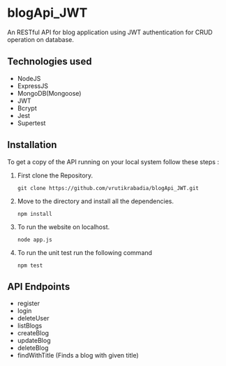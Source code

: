 # blogApi_JWT

An RESTful API for blog application using JWT authentication for CRUD operation on database.

## Technologies used 
- NodeJS
- ExpressJS
- MongoDB(Mongoose)
- JWT
- Bcrypt
- Jest
- Supertest

## Installation

To get a copy of the API running on your local system follow these steps :

1.  First clone the Repository.

    ```git clone https://github.com/vrutikrabadia/blogApi_JWT.git```

2.  Move to the directory and install all the dependencies.

    ```npm install```

3.  To run the website on localhost.

    ```node app.js```

4. To run the unit test run the following command

    ```npm test```
    
## API Endpoints

- register
- login
- deleteUser
- listBlogs
- createBlog
- updateBlog
- deleteBlog
- findWithTitle (Finds a blog with given title)
